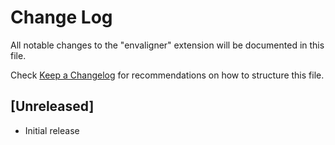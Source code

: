# Change Log

All notable changes to the "envaligner" extension will be documented in this file.

Check [Keep a Changelog](http://keepachangelog.com/) for recommendations on how to structure this file.

## [Unreleased]

- Initial release
